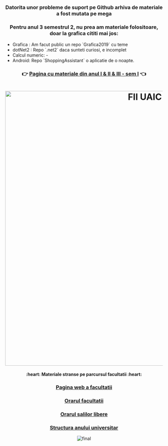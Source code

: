 ##

<h3 align="center">Datorita unor probleme de suport pe Github arhiva de materiale a fost mutata pe mega</h3>

<h3 align="center">Pentru anul 3 semestrul 2, nu prea am materiale folositoare, doar la grafica cititi mai jos:</h3>

<ul>
  <li>Grafica : Am facut public un repo `Grafica2019` cu teme</li>
  <li>dotNet2 : Repo `.net2` daca sunteti curiosi, e incomplet</li>
  <li>Calcul numeric: - </li>
  <li>Android: Repo `ShoppingAssistant` o aplicatie de o noapte.</li>
</ul>  

### <div align="center">👉 [Pagina cu materiale din anul I & II & III - sem I](https://mega.nz/#F!q4lG1C5L!gYtE6gwkG30-GrZ6SyV2sA) 👈</div>

<h1 align="center">
  <a href="https://github.com/logalex96/UAIC-Informatica-Iasi/"><img src="https://github.com/logalex96/UAIC-Informatica-Iasi/blob/master/logo_organiser.jpg" alt="FII UAIC" width="877"></a>
  <br>
</h1>

<h4 align="center"> :heart: Materiale stranse pe parcursul facultatii :heart: </h4>

### <div align="center">[Pagina web a facultatii](https://www.info.uaic.ro/bin/Programs/Undergraduate)</div>
### <div align="center">[Orarul facultatii](https://profs.info.uaic.ro/~orar/)</div>
### <div align="center">[Orarul salilor libere](https://profs.info.uaic.ro/~orar/globale/sali_libere.html)</div>
### <div align="center">[Structura anului universitar](http://www.uaic.ro/studii/structura-anului-universitar/)</div>

<p align="center"><img src="https://github.com/logalex96/UAIC-Informatica-Iasi/blob/master/final.png" alt="final"></p>
